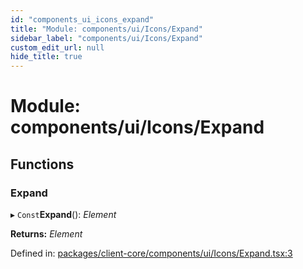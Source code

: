 ```yaml
---
id: "components_ui_icons_expand"
title: "Module: components/ui/Icons/Expand"
sidebar_label: "components/ui/Icons/Expand"
custom_edit_url: null
hide_title: true
---
```


# Module: components/ui/Icons/Expand

## Functions

### Expand

▸ `Const`**Expand**(): *Element*

**Returns:** *Element*

Defined in: [packages/client-core/components/ui/Icons/Expand.tsx:3](https://github.com/xr3ngine/xr3ngine/blob/56376a778/packages/client-core/components/ui/Icons/Expand.tsx#L3)
